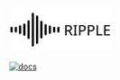 [![Ripple][1]][2]

[![docs][3]][4]

[1]: ./static/img/logo_text.svg
[2]: https://www.ripple.run
[3]: https://github.com/ripple-run/ripple-run.github.io/workflows/docs/badge.svg
[4]: https://github.com/ripple-run/ripple-run.github.io/actions?query=workflow%3Adocs